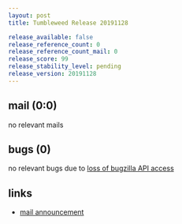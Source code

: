 ```yaml
---
layout: post
title: Tumbleweed Release 20191128

release_available: false
release_reference_count: 0
release_reference_count_mail: 0
release_score: 99
release_stability_level: pending
release_version: 20191128
---
```


## mail (0:0)

no relevant mails

## bugs (0)

<!--more-->

no relevant bugs due to [loss of bugzilla API access](https://bugzilla.opensuse.org/show_bug.cgi?id=1157722)



## links

- [mail announcement](https://lists.opensuse.org/opensuse-factory/2019-11/msg00374.html)
